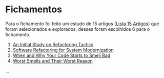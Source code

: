 # Fichamentos

  Para o fichamento foi feito um estudo de 15 artigos ([Lista 15 Artigos](https://github.com/augustocf94puc/TCC/blob/master/Fichamentos/Lista%20dos%2015%20artigos%20explorados.md)) que foram selecionados e explorados, desses foram escolhidos 6 para o fichamento.


1. [An Initial Study on Refactoring Tactics](https://github.com/augustocf94puc/TCC/blob/master/Fichamentos/An%20Initial%20Study%20on%20Refactoring%20Tactics.md)
2. [Software Refactoring for System Modernization](https://github.com/augustocf94puc/TCC/blob/master/Fichamentos/Software%20Refactoring%20for%20System%20Modernization.md)
3. [When and Why Your Code Starts to Smell Bad](https://github.com/augustocf94puc/TCC/blob/master/Fichamentos/When%20and%20Why%20Your%20Code%20Starts%20to%20Smell%20Bad.md)
4. [Worst Smells and Their Worst Reason]()

...
